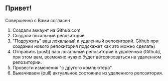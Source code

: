 ## Привет!

Совершенно с Вами согласен

1. Создали аккаунт на Github.com
2. Создали локальный репозиторий
3. "Подружить" ваш локальный и удаленный репохиторий. Github при создании нового репохитория подскажет как это можно сделать) 
4. Отправить (push) ваш локальный репозиторий в удаленный (Github), при этом вам, возможно нужно будет авторизоваться на удаленном репозитории.
5. Провести изменения "с другого компьютера".
6. Выкачиваем (pull) актуальное состояние из удаленного репозитория.